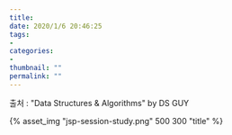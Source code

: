 ```yaml
---
title: 
date: 2020/1/6 20:46:25
tags: 
-
categories: 
-
thumbnail: ""
permalink: ""
---
```




<!-- more -->




출처 : "Data Structures & Algorithms" by DS GUY


{% asset_img "jsp-session-study.png" 500 300 "title" %}



<!-- excerpt -->
<!-- toc -->